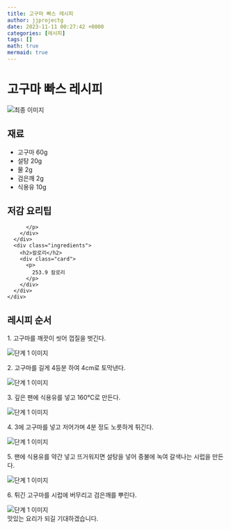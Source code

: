```yaml
---
title: 고구마 빠스 레시피
author: jjprojectg
date: 2023-11-11 00:27:42 +0000
categories: [레시피]
tags: []
math: true
mermaid: true
---
```

<meta name="og:type" content="website"/>
<meta charset="UTF-8"/>
<div class="header">
  <h1>고구마 빠스 레시피</h1>
</div>

<div class="container my-4">
  <div class="row">
    <div class="col-12 col-md-6">
      <div class="recipe-image">
        <img src="http://www.foodsafetykorea.go.kr/uploadimg/20141117/20141117053430_1416213270309.jpg" class="step-image" alt="최종 이미지"/>
      </div>
    </div>
    <div class="col-12 col-md-6">
      <div class="ingredients">
        <h2>재료</h2>
        <ul class="card">
          <li> 고구마 60g </li>
          <li>  설탕 20g </li>
          <li>  물 2g </li>
          <li>  검은깨 2g </li>
          <li>  식용유 10g </li>
</ul>
      </div>
    </div>
    <div class="col-12 col-md-6">
      <div class="ingredients">
        <h2>저감 요리팁</h2>
        <div class="card"> 
          <p>
            
          </p>
        </div>
      </div>
      <div class="ingredients">
        <h2>칼로리</h2>
        <div class="card"> 
          <p>
            253.9 칼로리
          </p>
        </div>
      </div>
    </div>
  </div>

  <h2 class="my-4">레시피 순서</h2>
  <div class="card recipe-card">
    <div class="card-body recipe-step">
      <p class="card-text step-description">1. 고구마를 깨끗이 씻어 껍질을 벗긴다.</p>
      <img src="http://www.foodsafetykorea.go.kr/uploadimg/cook/829-1.jpg" alt="단계 1 이미지" class="step-image"/>
    </div>
  </div>
  <div class="card recipe-card">
    <div class="card-body recipe-step">
      <p class="card-text step-description">2. 고구마를 길게 4등분 하여 4cm로 토막낸다.</p>
      <img src="http://www.foodsafetykorea.go.kr/uploadimg/cook/829-2.jpg" alt="단계 1 이미지" class="step-image"/>
    </div>
  </div>
  <div class="card recipe-card">
    <div class="card-body recipe-step">
      <p class="card-text step-description">3. 깊은 팬에 식용유를 넣고 160℃로 만든다.</p>
      <img src="http://www.foodsafetykorea.go.kr/uploadimg/cook/829-3.jpg" alt="단계 1 이미지" class="step-image"/>
    </div>
  </div>
  <div class="card recipe-card">
    <div class="card-body recipe-step">
      <p class="card-text step-description">4. 3에 고구마를 넣고 저어가며 4분 정도 노릇하게 튀긴다.</p>
      <img src="http://www.foodsafetykorea.go.kr/uploadimg/cook/829-4.jpg" alt="단계 1 이미지" class="step-image"/>
    </div>
  </div>
  <div class="card recipe-card">
    <div class="card-body recipe-step">
      <p class="card-text step-description">5. 팬에 식용유를 약간 넣고 뜨거워지면 설탕을 넣어 중불에 녹여 갈색나는 시럽을 만든다.</p>
      <img src="http://www.foodsafetykorea.go.kr/uploadimg/cook/829-5.jpg" alt="단계 1 이미지" class="step-image"/>
    </div>
  </div>
  <div class="card recipe-card">
    <div class="card-body recipe-step">
      <p class="card-text step-description">6. 튀긴 고구마를 시럽에 버무리고 검은깨를 뿌린다.</p>
      <img src="http://www.foodsafetykorea.go.kr/uploadimg/cook/829-6.jpg" alt="단계 1 이미지" class="step-image"/>
    </div>
  </div>

</div>
맛있는 요리가 되길 기대하겠습니다.
